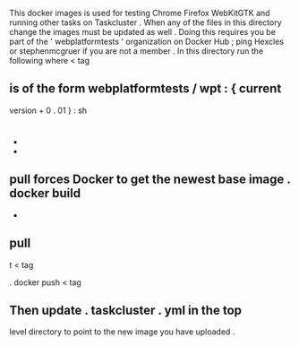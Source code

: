 This
docker
images
is
used
for
testing
Chrome
Firefox
WebKitGTK
and
running
other
tasks
on
Taskcluster
.
When
any
of
the
files
in
this
directory
change
the
images
must
be
updated
as
well
.
Doing
this
requires
you
be
part
of
the
'
webplatformtests
'
organization
on
Docker
Hub
;
ping
Hexcles
or
stephenmcgruer
if
you
are
not
a
member
.
In
this
directory
run
the
following
where
<
tag
>
is
of
the
form
webplatformtests
/
wpt
:
{
current
-
version
+
0
.
01
}
:
sh
#
-
-
pull
forces
Docker
to
get
the
newest
base
image
.
docker
build
-
-
pull
-
t
<
tag
>
.
docker
push
<
tag
>
Then
update
.
taskcluster
.
yml
in
the
top
-
level
directory
to
point
to
the
new
image
you
have
uploaded
.
